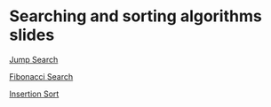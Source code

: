 # Searching and sorting algorithms slides

[Jump Search](https://www.canva.com/design/DAGh53rDkdE/TtTdn5lD2Y7MsbycTwkbHA/edit?utm_content=DAGh53rDkdE&utm_campaign=designshare&utm_medium=link2&utm_source=sharebutton)

[Fibonacci Search](https://www.canva.com/design/DAGh7DSMr6M/Zq1tnBAnpxMB0sjD4h94eQ/edit?utm_content=DAGh7DSMr6M&utm_campaign=designshare&utm_medium=link2&utm_source=sharebutton)

[Insertion Sort](https://www.canva.com/design/DAGh7HyExjI/o3Cz_T5MJUxvB3LsuIlklQ/edit?utm_content=DAGh7HyExjI&utm_campaign=designshare&utm_medium=link2&utm_source=sharebutton)
